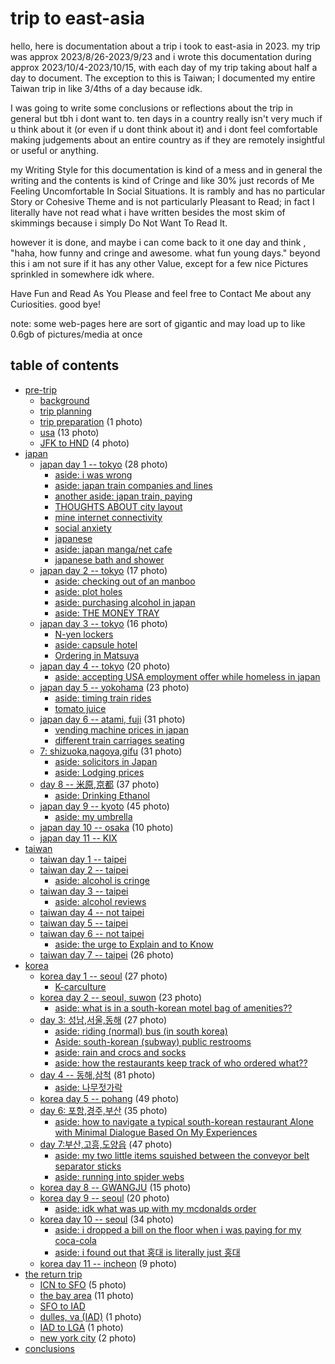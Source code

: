 # trip to east-asia

hello, here is documentation about a trip i took to east-asia in 2023. my trip was approx 2023/8/26-2023/9/23 and i wrote this documentation during approx 2023/10/4-2023/10/15, with each day of my trip taking about half a day to document. The exception to this is Taiwan; I documented my entire Taiwan trip in like 3/4ths of a day because idk.

I was going to write some conclusions or reflections about the trip in general but tbh i dont want to. ten days in a country really isn't very much if u think about it (or even if u dont think about it) and i dont feel comfortable making judgements about an entire country as if they are remotely insightful or useful or anything.

my Writing Style for this documentation is kind of a mess and in general the writing and the contents is kind of Cringe and like 30% just records of Me Feeling Uncomfortable In Social Situations. It is rambly and has no particular Story or Cohesive Theme and is not particularly Pleasant to Read; in fact I literally have not read what i have written besides the most skim of skimmings because i simply Do Not Want To Read It.

however it is done, and maybe i can come back to it one day and think , "haha, how funny and cringe and awesome. what fun young days." beyond this i am not sure if it has any other Value, except for a few nice Pictures sprinkled in somewhere idk where.

Have Fun and Read As You Please and feel free to Contact Me about any Curiosities. good bye!

note: some web-pages here are sort of gigantic and may load up to like 0.6gb of pictures/media at once

## table of contents

- [pre-trip](pre-trip.html#pre-trip)
	- [background](pre-trip.html#background)
	- [trip planning](pre-trip.html#trip-planning)
	- [trip preparation](pre-trip.html#trip-preparation) (1 photo)
	- [usa](pre-trip.html#usa) (13 photo)
	- [JFK to HND](pre-trip.html#jfk-to-hnd) (4 photo)
- [japan](japan.html#japan)
	- [japan day 1 -- tokyo](japan.html#japan-day-1-tokyo) (28 photo)
		- [aside: i was wrong](japan.html#aside-i-was-wrong)
		- [aside: japan train companies and lines](japan.html#aside-japan-train-companies-and-lines)
		- [another aside: japan train, paying](japan.html#another-aside-japan-train-paying)
		- [THOUGHTS ABOUT city layout](japan.html#thoughts-about-city-layout)
		- [mine internet connectivity](japan.html#mine-internet-connectivity)
		- [social anxiety](japan.html#social-anxiety)
		- [japanese](japan.html#japanese)
		- [aside: japan manga/net cafe](japan.html#aside-japan-manganet-cafe)
		- [japanese bath and shower](japan.html#japanese-bath-and-shower)
	- [japan day 2 -- tokyo](japan.html#japan-day-2-tokyo) (17 photo)
		- [aside: checking out of an manboo](japan.html#aside-checking-out-of-an-manboo)
		- [aside: plot holes](japan.html#aside-plot-holes)
		- [aside: purchasing alcohol in japan](japan.html#aside-purchasing-alcohol-in-japan)
		- [aside: THE MONEY TRAY](japan.html#aside-the-money-tray)
	- [japan day 3 -- tokyo](japan.html#japan-day-3-tokyo) (16 photo)
		- [N-yen lockers](japan.html#n-yen-lockers)
		- [aside: capsule hotel](japan.html#aside-capsule-hotel)
		- [Ordering in Matsuya](japan.html#ordering-in-matsuya)
	- [japan day 4 -- tokyo](japan.html#japan-day-4-tokyo) (20 photo)
		- [aside: accepting USA employment offer while homeless in japan](japan.html#aside-accepting-usa-employment-offer-while-homeless-in-japan)
	- [japan day 5 -- yokohama](japan.html#japan-day-5-yokohama) (23 photo)
		- [aside: timing train rides](japan.html#aside-timing-train-rides)
		- [tomato juice](japan.html#tomato-juice)
	- [japan day 6 -- atami, fuji](japan.html#japan-day-6-atami-fuji) (31 photo)
		- [vending machine prices in japan](japan.html#vending-machine-prices-in-japan)
		- [different train carriages seating](japan.html#different-train-carriages-seating)
	- [7: shizuoka,nagoya,gifu](japan.html#shizuokanagoyagifu) (31 photo)
		- [aside: solicitors in Japan](japan.html#aside-solicitors-in-japan)
		- [aside: Lodging prices](japan.html#aside-lodging-prices)
	- [day 8 -- 米原,京都](japan.html#day-8-米原京都) (37 photo)
		- [aside: Drinking Ethanol](japan.html#aside-drinking-ethanol)
	- [japan day 9 -- kyoto](japan.html#japan-day-9-kyoto) (45 photo)
		- [aside: my umbrella](japan.html#aside-my-umbrella)
	- [japan day 10 -- osaka](japan.html#japan-day-10-osaka) (10 photo)
	- [japan day 11 -- KIX](japan.html#japan-day-11-kix)
- [taiwan](taiwan.html#taiwan)
	- [taiwan day 1 -- taipei](taiwan.html#taiwan-day-1-taipei)
	- [taiwan day 2 -- taipei](taiwan.html#taiwan-day-2-taipei)
		- [aside: alcohol is cringe](taiwan.html#aside-alcohol-is-cringe)
	- [taiwan day 3 -- taipei](taiwan.html#taiwan-day-3-taipei)
		- [aside: alcohol reviews](taiwan.html#aside-alcohol-reviews)
	- [taiwan day 4 -- not taipei](taiwan.html#taiwan-day-4-not-taipei)
	- [taiwan day 5 -- taipei](taiwan.html#taiwan-day-5-taipei)
	- [taiwan day 6 -- not taipei](taiwan.html#taiwan-day-6-not-taipei)
		- [aside: the urge to Explain and to Know](taiwan.html#aside-the-urge-to-explain-and-to-know)
	- [taiwan day 7 -- taipei](taiwan.html#taiwan-day-7-taipei) (26 photo)
- [korea](korea.html#korea)
	- [korea day 1 -- seoul](korea.html#korea-day-1-seoul) (27 photo)
		- [K-carculture](korea.html#k-carculture)
	- [korea day 2 -- seoul, suwon](korea.html#korea-day-2-seoul-suwon) (23 photo)
		- [aside: what is in a south-korean motel bag of amenities??](korea.html#aside-what-is-in-a-south-korean-motel-bag-of-amenities)
	- [day 3: 성남,서울,동해](korea.html#day-3-성남서울동해) (27 photo)
		- [aside: riding (normal) bus (in south korea)](korea.html#aside-riding-normal-bus-in-south-korea)
		- [Aside: south-korean (subway) public restrooms](korea.html#aside-south-korean-subway-public-restrooms)
		- [aside: rain and crocs and socks](korea.html#aside-rain-and-crocs-and-socks)
		- [aside: how the restaurants keep track of who ordered what??](korea.html#aside-how-the-restaurants-keep-track-of-who-ordered-what)
	- [day 4 -- 동해,삼척](korea.html#day-4-동해삼척) (81 photo)
		- [aside: 나무젓가락](korea.html#aside-나무젓가락)
	- [korea day 5 -- pohang](korea.html#korea-day-5-pohang) (49 photo)
	- [day 6: 포항,경주,부산](korea.html#day-6-포항경주부산) (35 photo)
		- [aside: how to navigate a typical south-korean restaurant Alone with Minimal Dialogue Based On My Experiences](korea.html#aside-how-to-navigate-a-typical-south-korean-restaurant-alone-with-minimal-dialogue-based-on-my-experiences)
	- [day 7:부산,고흥,도양읍](korea.html#day-7부산고흥도양읍) (47 photo)
		- [aside: my two little items squished between the conveyor belt separator sticks](korea.html#aside-my-two-little-items-squished-between-the-conveyor-belt-separator-sticks)
		- [aside: running into spider webs](korea.html#aside-running-into-spider-webs)
	- [korea day 8 -- GWANGJU](korea.html#korea-day-8-gwangju) (15 photo)
	- [korea day 9 -- seoul](korea.html#korea-day-9-seoul) (20 photo)
		- [aside: idk what was up with my mcdonalds order](korea.html#aside-idk-what-was-up-with-my-mcdonalds-order)
	- [korea day 10 -- seoul](korea.html#korea-day-10-seoul) (34 photo)
		- [aside: i dropped a bill on the floor when i was paying for my coca-cola](korea.html#aside-i-dropped-a-bill-on-the-floor-when-i-was-paying-for-my-coca-cola)
		- [aside: i found out that 홍대 is literally just 홍대](korea.html#aside-i-found-out-that-홍대-is-literally-just-홍대)
	- [korea day 11 -- incheon](korea.html#korea-day-11-incheon) (9 photo)
- [the return trip](return-trip.html#the-return-trip)
	- [ICN to SFO](return-trip.html#icn-to-sfo) (5 photo)
	- [the bay area](return-trip.html#the-bay-area) (11 photo)
	- [SFO to IAD](return-trip.html#sfo-to-iad)
	- [dulles, va (IAD)](return-trip.html#dulles-va-iad) (1 photo)
	- [IAD to LGA](return-trip.html#iad-to-lga) (1 photo)
	- [new york city](return-trip.html#new-york-city) (2 photo)
- [conclusions](conclusions.html#conclusions)
